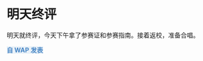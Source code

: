# 明天终评

明天就终评，今天下午拿了参赛证和参赛指南。接着返校，准备合唱。

<span style="font-weight: bold; color: #4685c4; background-color: #e9f1f8">自 WAP 发表</span>


